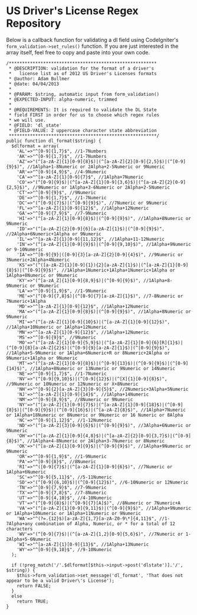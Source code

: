 US Driver's License Regex Repository
=========

Below is a callback function for validating a dl field using CodeIgniter's `form_validation->set_rules()` function. If you are just interested in the array itself, feel free to copy and paste into your own code.

    /********************************************************
     * @DESCRIPTION: validation for the format of a driver's 
     *   license list as of 2012 US Driver's Licenses formats
     * @author: Adam Bullmer
     * @date: 04/04/2013
     * 
     * @PARAM: $string, automatic input from form_validation()
     * @EXPECTED-INPUT: alpha-numeric, trimmed
     * 
     * @REQUIREMENTS: It is required to validate the DL State 
     * field FIRST in order for us to choose which regex rules
     * we will use. 
     * @FIELD: 'dl_state'
     * @FIELD-VALUE: 2 uppercase character state abbreviation
     ********************************************************/
    public function dl_format($string) {
      $dlformat = array(
        'AL'=>"^[0-9]{1,7}$", //1-7Numbers
        'AK'=>"^[0-9]{1,7}$", //1-7Numbers
        'AZ'=>"(^[a-zA-Z]{1}[0-9]{8}$)|(^[a-zA-Z]{2}[0-9]{2,5}$)|(^[0-9]{9}$)", //1Alpha+1-8Numeric or 2Alpha+2-5Numeric or 9Numeric
        'AR'=>"^[0-9]{4,9}$", //4-9Numeric
        'CA'=>"^[a-zA-Z]{1}[0-9]{7}$", //1Alpha+7Numeric
        'CO'=>"(^[0-9]{9}$)|(^[a-zA-Z]{1}[0-9]{3,6}$)|(^[a-zA-Z]{2}[0-9]{2,5}$)", //9Numeric or 1Alpha+3-6Numeric or 2Alpha+2-5Numeric
        'CT'=>"^[0-9]{9}$", //9Numeric
        'DE'=>"^[0-9]{1,7}$", //1-7Numeric
        'DC'=>"(^[0-9]{7}$)|(^[0-9]{9}$)", //7Numeric or 9Numeric
        'FL'=>"^[a-zA-Z]{1}[0-9]{12}$", //1Alpha+12Numeric
        'GA'=>"^[0-9]{7,9}$", //7-9Numeric
        'HI'=>"(^[a-zA-Z]{1}[0-9]{8}$)|(^[0-9]{9}$)", //1Alpha+8Numeric or 9Numeric
        'ID'=>"(^[a-zA-Z]{2}[0-9]{6}[a-zA-Z]{1}$)|(^[0-9]{9}$)", //2Alpha+6Numeric+1Alpha or 9Numeric
        'IL'=>"^[a-zA-Z]{1}[0-9]{11,12}$", //1Alpha+11-12Numeric
        'IN'=>"(^[a-zA-Z]{1}[0-9]{9}$)|(^[0-9]{9,10}$)", //1Alpha+9Numeric or 9-10Numeric
        'IA'=>"^[0-9]{9}|([0-9]{3}[a-zA-Z]{2}[0-9]{4}$)", //9Numeric or 3Numeric+2Alpha+4Numeric
        'KS'=>"(^([a-zA-Z]{1}[0-9]{1}){2}[a-zA-Z]{1}$)|(^[a-zA-Z]{1}[0-9]{8}$)|(^[0-9]{9}$)", //1Alpha+1Numeric+1Alpha+1Numeric+1Alpha or 1Alpha+8Numeric or 9Numeric
        'KY'=>"(^[a-zA_Z]{1}[0-9]{8,9}$)|(^[0-9]{9}$)", //1Alpha+8-9Numeric or 9Numeric
        'LA'=>"^[0-9]{1,9}$", //1-9Numeric
        'ME'=>"(^[0-9]{7,8}$)|(^[0-9]{7}[a-zA-Z]{1}$)", //7-8Numeric or 7Numeric+1Alpha
        'MD'=>"^[a-zA-Z]{1}[0-9]{12}$", //1Alpha+12Numeric
        'MA'=>"(^[a-zA-Z]{1}[0-9]{8}$)|(^[0-9]{9}$)", //1Alpha+8Numeric or 9Numeric
        'MI'=>"(^[a-zA-Z]{1}[0-9]{10}$)|(^[a-zA-Z]{1}[0-9]{12}$)", //1Alpha+10Numeric or 1Alpha+12Numeric
        'MN'=>"^[a-zA-Z]{1}[0-9]{12}$", //1Alpha+12Numeric
        'MS'=>"^[0-9]{9}$", //9Numeric
        'MO'=>"(^[a-zA-Z]{1}[0-9]{5,9}$)|(^[a-zA-Z]{1}[0-9]{6}[R]{1}$)|(^[0-9]{8}[a-zA-Z]{2}$)|(^[0-9]{9}[a-zA-Z]{1}$)|(^[0-9]{9}$)", //1Alpha+5-9Numeric or 1Alpha+6Numeric+R or 8Numeric+2Alpha or 9Numeric+1Alpha or 9Numeric
        'MT'=>"(^[a-zA-Z]{1}[0-9]{8}$)|(^[0-9]{13}$)|(^[0-9]{9}$)|(^[0-9]{14}$)", //1Alpha+8Numeric or 13Numeric or 9Numeric or 14Numeric
        'NE'=>"^[0-9]{1,7}$", //1-7Numeric
        'NV'=>"(^[0-9]{9,10}$)|(^[0-9]{12}$)|(^[X]{1}[0-9]{8}$)", //9Numeric or 10Numeric or 12Numeric or X+8Numeric
        'NH'=>"^[0-9]{2}[a-zA-Z]{3}[0-9]{5}$", //2Numeric+3Alpha+5Numeric
        'NJ'=>"^[a-zA-Z]{1}[0-9]{14}$", //1Alpha+14Numeric
        'NM'=>"^[0-9]{8,9}$", //8Numeric or 9Numeric
        'NY'=>"(^[a-zA-Z]{1}[0-9]{7}$)|(^[a-zA-Z]{1}[0-9]{18}$)|(^[0-9]{8}$)|(^[0-9]{9}$)|(^[0-9]{16}$)|(^[a-zA-Z]{8}$)", //1Alpha+7Numeric or 1Alpha+18Numeric or 8Numeric or 9Numeric or 16 Numeric or 8Alpha
        'NC'=>"^[0-9]{1,12}$", //1-12Numeric
        'ND'=>"(^[a-zA-Z]{3}[0-9]{6}$)|(^[0-9]{9}$)", //3Alpha+6Numeric or 9Numeric
        'OH'=>"(^[a-zA-Z]{1}[0-9]{4,8}$)|(^[a-zA-Z]{2}[0-9]{3,7}$)|(^[0-9]{8}$)", //1Alpha+4-8Numeric or 2Alpha+3-7Numeric or 8Numeric
        'OK'=>"(^[a-zA-Z]{1}[0-9]{9}$)|(^[0-9]{9}$)", //1Alpha+9Numeric or 9Numeric
        'OR'=>"^[0-9]{1,9}$", //1-9Numeric
        'PA'=>"^[0-9]{8}$", //8Numeric
        'RI'=>"^([0-9]{7}$)|(^[a-zA-Z]{1}[0-9]{6}$)", //7Numeric or 1Alpha+6Numeric
        'SC'=>"^[0-9]{5,11}$", //5-11Numeric
        'SD'=>"(^[0-9]{6,10}$)|(^[0-9]{12}$)", //6-10Numeric or 12Numeric
        'TN'=>"^[0-9]{7,9}$", //7-9Numeric
        'TX'=>"^[0-9]{7,8}$", //7-8Numeric
        'UT'=>"^[0-9]{4,10}$", //4-10Numeric
        'VT'=>"(^[0-9]{8}$)|(^[0-9]{7}[A]$)", //8Numeric or 7Numeric+A
        'VA'=>"(^[a-zA-Z]{1}[0-9]{9,11}$)|(^[0-9]{9}$)", //1Alpha+9Numeric or 1Alpha+10Numeric or 1Alpha+11Numeric or 9Numeric
        'WA'=>"^(?=.{12}$)[a-zA-Z]{1,7}[a-zA-Z0-9\*]{4,11}$", //1-7Alpha+any combination of Alpha, Numeric, or * for a total of 12 characters
        'WV'=>"(^[0-9]{7}$)|(^[a-zA-Z]{1,2}[0-9]{5,6}$)", //7Numeric or 1-2Alpha+5-6Numeric
        'WI'=>"^[a-zA-Z]{1}[0-9]{13}$", //1Alpha+13Numeric
        'WY'=>"^[0-9]{9,10}$", //9-10Numeric
      );
		
      if (!preg_match('/'.$dlformat[$this->input->post('dlstate')].'/', $string)) {
        $this->form_validation->set_message('dl_format', 'That does not appear to be a valid Driver\'s License');
        return FALSE;
      }
      else
        return TRUE;
    }
